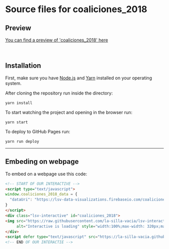 Source files for coaliciones_2018
=====

## Preview

[You can find a preview of 'coaliciones_2018' here](https://la-silla-vacia.github.io/coaliciones_2018)

![](https://raw.githubusercontent.com/la-silla-vacia/coaliciones_2018/master/screenshot.png)

## Installation
First, make sure you have [Node.js](https://nodejs.org/) and [Yarn](https://yarnpkg.com/en/) installed on your operating system.

After cloning the repository run inside the directory:
```
yarn install
```

To start watching the project and opening in the browser run:
```
yarn start
```

To deploy to GitHub Pages run:
```
yarn run deploy
```

---

## Embeding on webpage
To embed on a webpage use this code:
```html
<!-- START OF OUR INTERACTIVE -->
<script type="text/javascript">
window.coaliciones_2018_data = {
  "dataUri": "https://lsv-data-visualizations.firebaseio.com/coaliciones_2018.json"
}
</script>
<div class="lsv-interactive" id="coaliciones_2018">
<img src="https://raw.githubusercontent.com/la-silla-vacia/lsv-interactive/master/misc/lsvi-loading.gif"
     alt="Interactive is loading" style="width:100%;max-width: 320px;margin: 4em auto;display: block;">
</div>
<script defer type="text/javascript" src="https://la-silla-vacia.github.io/coaliciones_2018/script.js"></script>
<!-- END OF OUR INTERACTIE -->
```
